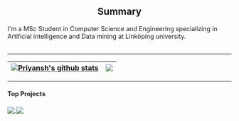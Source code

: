 <h2 align="center"> Summary</h2>
I'm a MSc Student in Computer Science and Engineering specializing in Artificial intelligence and Data mining at Linköping university.
<br/><br/>

***
| <a href="https://github.com/priyansh16/github-readme-stats"><img align="center" src="https://github-readme-stats.vercel.app/api?username=priyansh16&show_icons=true&hide_rank=True&theme=radical" alt="Priyansh's github stats" /></a> | <a href="https://github.com/priyansh16/github-readme-stats"><img align="center" src="https://github-readme-stats.vercel.app/api/top-langs/?username=priyansh16&layout=compact&langs_count=5&theme=tokyonight" /></a> |
| ------------- | ------------- |
***

#### Top Projects


<a href="https://github.com/priyansh16/FaceDetection">
  <img align="center" src="https://github-readme-stats.vercel.app/api/pin/?username=priyansh16&repo=FaceDetection&show_owner=True&theme=merko" />
</a>
<a href="https://github.com/priyansh16/DrowsinessDetector">
  <img align="center" src="https://github-readme-stats.vercel.app/api/pin/?username=priyansh16&repo=DrowsinessDetector&show_owner=True&theme=merko" />
</a>